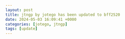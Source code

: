 ```yaml
---
layout: post
title: jtngp by jotego has been updated to bff2520
date: 2024-05-03 16:09:41 +0000
categories: [jotego, jtngp]
tags: [update]
---
```


